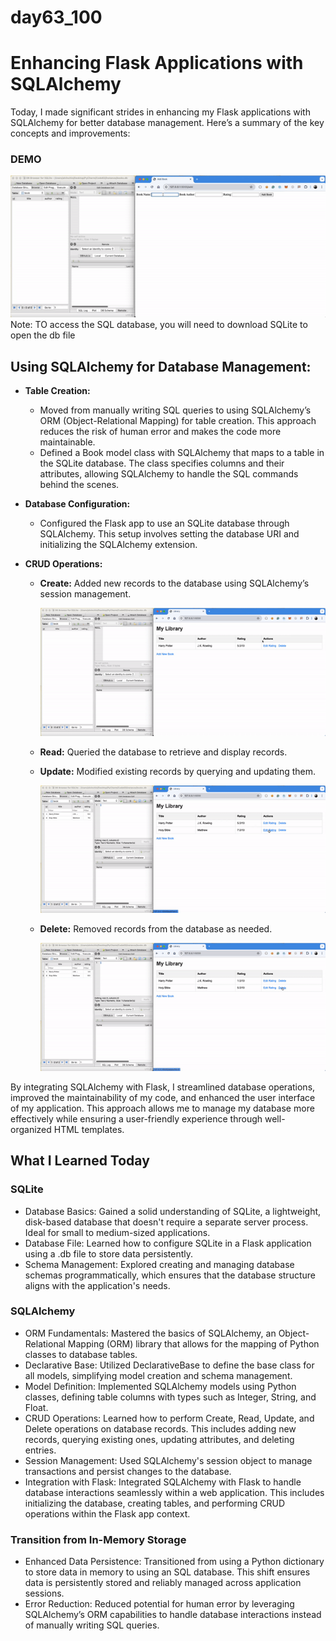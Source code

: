 # day63_100

# Enhancing Flask Applications with SQLAlchemy
Today, I made significant strides in enhancing my Flask applications with SQLAlchemy for better database management. Here’s a summary of the key concepts and improvements:

### DEMO
![](https://github.com/AlvinChin1608/day63_100/blob/main/gif_demo/full_demo_SQLDBconverter.gif)
Note: TO access the SQL database, you will need to download SQLite to open the db file

## Using SQLAlchemy for Database Management:

- __Table Creation:__
  - Moved from manually writing SQL queries to using SQLAlchemy’s ORM (Object-Relational Mapping) for table creation. This approach reduces the risk of human error and makes the code more maintainable.
  - Defined a Book model class with SQLAlchemy that maps to a table in the SQLite database. The class specifies columns and their attributes, allowing SQLAlchemy to handle the SQL commands behind the scenes.
 
- __Database Configuration:__
  - Configured the Flask app to use an SQLite database through SQLAlchemy. This setup involves setting the database URI and initializing the SQLAlchemy extension.
 
- __CRUD Operations:__
  - __Create:__ Added new records to the database using SQLAlchemy’s session management.
    
    ![](https://github.com/AlvinChin1608/day63_100/blob/main/gif_demo/adding-ezgif.com-video-to-gif-converter.gif)
    
  - __Read:__ Queried the database to retrieve and display records.
  - __Update:__ Modified existing records by querying and updating them.

    ![](https://github.com/AlvinChin1608/day63_100/blob/main/gif_demo/update-ezgif.com-video-to-gif-converter.gif)
    
  - __Delete:__ Removed records from the database as needed.
    
    ![](https://github.com/AlvinChin1608/day63_100/blob/main/gif_demo/delete-ezgif.com-video-to-gif-converter.gif)

By integrating SQLAlchemy with Flask, I streamlined database operations, improved the maintainability of my code, and enhanced the user interface of my application. This approach allows me to manage my database more effectively while ensuring a user-friendly experience through well-organized HTML templates.

## What I Learned Today
### SQLite
- Database Basics: Gained a solid understanding of SQLite, a lightweight, disk-based database that doesn't require a separate server process. Ideal for small to medium-sized applications.
- Database File: Learned how to configure SQLite in a Flask application using a .db file to store data persistently.
- Schema Management: Explored creating and managing database schemas programmatically, which ensures that the database structure aligns with the application's needs.

### SQLAlchemy
- ORM Fundamentals: Mastered the basics of SQLAlchemy, an Object-Relational Mapping (ORM) library that allows for the mapping of Python classes to database tables.
- Declarative Base: Utilized DeclarativeBase to define the base class for all models, simplifying model creation and schema management.
- Model Definition: Implemented SQLAlchemy models using Python classes, defining table columns with types such as Integer, String, and Float.
- CRUD Operations: Learned how to perform Create, Read, Update, and Delete operations on database records. This includes adding new records, querying existing ones, updating attributes, and deleting entries.
- Session Management: Used SQLAlchemy's session object to manage transactions and persist changes to the database.
- Integration with Flask: Integrated SQLAlchemy with Flask to handle database interactions seamlessly within a web application. This includes initializing the database, creating tables, and performing CRUD operations within the Flask app context.

### Transition from In-Memory Storage
- Enhanced Data Persistence: Transitioned from using a Python dictionary to store data in memory to using an SQL database. This shift ensures data is persistently stored and reliably managed across application sessions.
- Error Reduction: Reduced potential for human error by leveraging SQLAlchemy’s ORM capabilities to handle database interactions instead of manually writing SQL queries.
